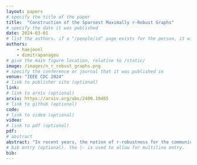 ```yaml
---
layout: papers
# specify the title of the paper
title:  "Construction of the Sparsest Maximally r-Robust Graphs"
# specify the date it was published
date: 2024-03-01
# list the authors. if a "/people/id" page exists for the person, it will be linked. If not, the author's name is printed exactly as you typed it. 
authors:
    - haejoonl
    - dimitrapanagou 
# give the main figure location, relative to /static/
image: /images/n_r_robust_graphs.png
# specify the conference or journal that it was published in
venue: "IEEE CDC 2024"
# link to publisher site (optional)
link: 
# link to arxiv (optional)
arxiv: https://arxiv.org/abs/2409.19465
# link to github (optional)
code: 
# link to video (optional)
video: 
# link to pdf (optional)
pdf: 
# abstract
abstract: "In recent years, the notion of r-robustness for the communication graph of the network has been introduced to address the challenge of achieving consensus in the presence of misbehaving agents. Higher r-robustness typically implies higher tolerance to malicious information towards achieving resilient consensus, but it also implies more edges for the communication graph. This in turn conflicts with the need to minimize communication due to limited resources in real-world applications (e.g., multi-robot networks). In this paper, our contributions are twofold. (a) We provide the subgraph structures and tight lower bounds on the number of edges required for graphs with a given number of nodes to reach the maximum robustness. (b) We then use the results of (a) to introduce two classes of graphs that utilize the least number of edges to maintain maximum robustness. Our work is validated through a series of simulations."
# bib entry (optional). the |- is used to allow for multiline entry.
bib:
---
```

